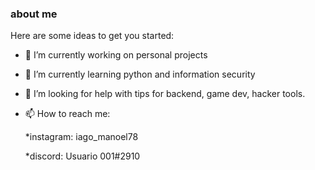 ### about me

Here are some ideas to get you started:

- 🔭 I’m currently working on personal projects
- 🌱 I’m currently learning python and information security
- 💬 I’m looking for help with tips for backend, game dev, hacker tools.
- 📫 How to reach me: 

  *instagram: iago_manoel78

  *discord: Usuario 001#2910


